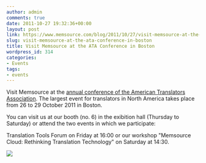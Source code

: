 ```yaml
---
author: admin
comments: true
date: 2011-10-27 19:32:36+00:00
layout: post
link: https://www.memsource.com/blog/2011/10/27/visit-memsource-at-the-ata-conference-in-boston/
slug: visit-memsource-at-the-ata-conference-in-boston
title: Visit Memsource at the ATA Conference in Boston
wordpress_id: 314
categories:
- Events
tags:
- events
---
```


Visit Memsource at the [annual conference of the American Translators Association](http://www.atanet.org/conf/2011/). The largest event for translators in North America takes place from 26 to 29 October 2011 in Boston.

You can visit us at our booth (no. 6) in the exibition hall (Thursday to Saturday) or attend the two events in which we participate:<!-- more -->

Translation Tools Forum on Friday at 16:00 or our workshop "Memsource Cloud: Rethinking Translation Technology" on Saturday at 14:30.

![](/uploads/2011/10/dvd.gif)
